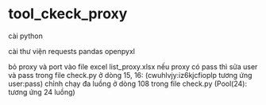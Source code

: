 # tool_ckeck_proxy

cài python

cài thư viện
	requests
	pandas
	openpyxl
  
bỏ proxy và port vào file excel list_proxy.xlsx
nếu proxy có pass thì sửa user và pass trong file check.py ở dòng 15, 16: (cwuhlvjy:iz6kjcfioplp tương ứng user:pass)
chỉnh chạy đa luồng ở dòng 108 trong file check.py (Pool(24): tương ứng 24 luồng)
